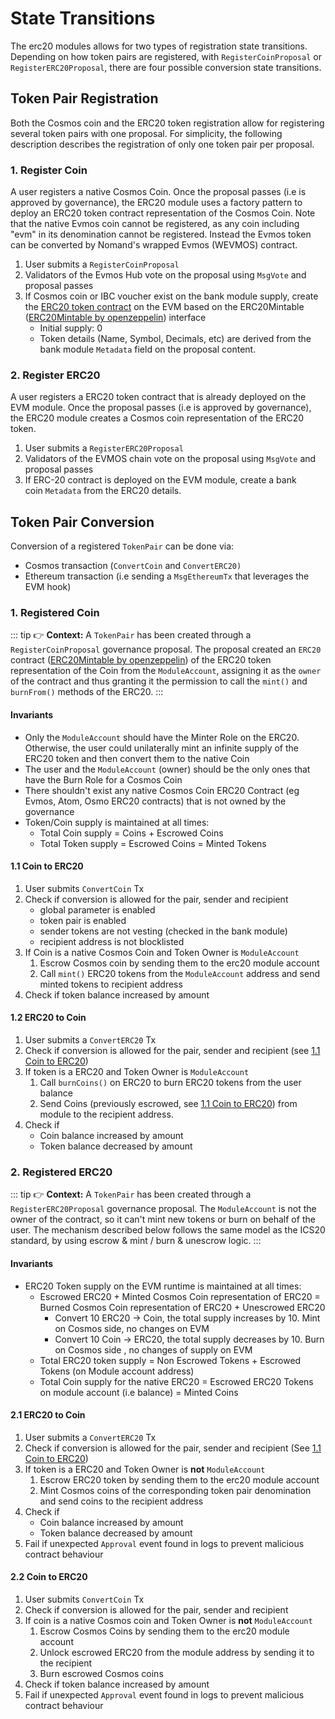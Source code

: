 <!--
order: 3
-->

# State Transitions

The erc20 modules allows for two types of registration state transitions.
Depending on how token pairs are registered, with `RegisterCoinProposal` or
`RegisterERC20Proposal`, there are four possible conversion state transitions.

## Token Pair Registration

Both the Cosmos coin and the ERC20 token registration allow for registering
several token pairs with one proposal. For simplicity, the following description
describes the registration of only one token pair per proposal.

### 1. Register Coin

A user registers a native Cosmos Coin. Once the proposal passes (i.e is approved
by governance), the ERC20 module uses a factory pattern to deploy an ERC20 token
contract representation of the Cosmos Coin. Note that the native Evmos coin
cannot be registered, as any coin including "evm" in its denomination cannot be
registered. Instead the Evmos token can be converted by Nomand's wrapped Evmos
(WEVMOS) contract.

1.  User submits a `RegisterCoinProposal`
2.  Validators of the Evmos Hub vote on the proposal using `MsgVote` and proposal
    passes
3.  If Cosmos coin or IBC voucher exist on the bank module supply, create the
    [ERC20 token contract](https://github.com/evmos/evmos/blob/main/contracts/ERC20MinterBurnerDecimals.sol)
    on the EVM based on the ERC20Mintable
    ([ERC20Mintable by openzeppelin](https://github.com/OpenZeppelin/openzeppelin-contracts/tree/master/contracts/token/ERC20))
    interface
    *   Initial supply: 0
    *   Token details (Name, Symbol, Decimals, etc) are derived from the bank
        module `Metadata` field on the proposal content.

### 2. Register ERC20

A user registers a ERC20 token contract that is already deployed on the EVM
module. Once the proposal passes (i.e is approved by governance), the ERC20
module creates a Cosmos coin representation of the ERC20 token.

1.  User submits a `RegisterERC20Proposal`
2.  Validators of the EVMOS chain vote on the proposal using `MsgVote` and
    proposal passes
3.  If ERC-20 contract is deployed on the EVM module, create a bank
    coin `Metadata` from the ERC20 details.

## Token Pair Conversion

Conversion of a registered `TokenPair` can be done via:

*   Cosmos transaction (`ConvertCoin` and `ConvertERC20)`
*   Ethereum transaction (i.e sending a `MsgEthereumTx` that leverages the EVM
    hook)

### 1. Registered Coin

::: tip 👉 **Context:** A `TokenPair` has been created through a
`RegisterCoinProposal` governance proposal. The proposal created an `ERC20`
contract
([ERC20Mintable by openzeppelin](https://github.com/OpenZeppelin/openzeppelin-contracts/tree/master/contracts/token/ERC20))
of the ERC20 token representation of the Coin from the `ModuleAccount`,
assigning it as the `owner` of the contract and thus granting it the permission
to call the `mint()` and `burnFrom()` methods of the ERC20. :::

#### Invariants

*   Only the `ModuleAccount` should have the Minter Role on the ERC20. Otherwise,
    the user could unilaterally mint an infinite supply of the ERC20 token and
    then convert them to the native Coin
*   The user and the `ModuleAccount` (owner) should be the only ones that have the
    Burn Role for a Cosmos Coin
*   There shouldn't exist any native Cosmos Coin ERC20 Contract (eg Evmos, Atom,
    Osmo ERC20 contracts) that is not owned by the governance
*   Token/Coin supply is maintained at all times:
    *   Total Coin supply = Coins + Escrowed Coins
    *   Total Token supply = Escrowed Coins = Minted Tokens

#### 1.1 Coin to ERC20

1.  User submits `ConvertCoin` Tx
2.  Check if conversion is allowed for the pair, sender and recipient
    *   global parameter is enabled
    *   token pair is enabled
    *   sender tokens are not vesting (checked in the bank module)
    *   recipient address is not blocklisted
3.  If Coin is a native Cosmos Coin and Token Owner is `ModuleAccount`
    1.  Escrow Cosmos coin by sending them to the erc20 module account
    2.  Call `mint()` ERC20 tokens from the `ModuleAccount` address and send
        minted tokens to recipient address
4.  Check if token balance increased by amount

#### 1.2 ERC20 to Coin

1.  User submits a `ConvertERC20` Tx
2.  Check if conversion is allowed for the pair, sender and recipient (see
    [1.1 Coin to ERC20](#11-coin-to-erc20))
3.  If token is a ERC20 and Token Owner is `ModuleAccount`
    1.  Call `burnCoins()` on ERC20 to burn ERC20 tokens from the user balance
    2.  Send Coins (previously escrowed, see
        [1.1 Coin to ERC20](#11-coin-to-erc20)) from module to the recipient
        address.
4.  Check if
    *   Coin balance increased by amount
    *   Token balance decreased by amount

### 2. Registered ERC20

::: tip 👉 **Context:** A `TokenPair` has been created through a
`RegisterERC20Proposal` governance proposal. The `ModuleAccount` is not the
owner of the contract, so it can't mint new tokens or burn on behalf of the
user. The mechanism described below follows the same model as the ICS20
standard, by using escrow & mint / burn & unescrow logic. :::

#### Invariants

*   ERC20 Token supply on the EVM runtime is maintained at all times:
    *   Escrowed ERC20 + Minted Cosmos Coin representation of ERC20 = Burned Cosmos
        Coin representation of ERC20 + Unescrowed ERC20
        *   Convert 10 ERC20 → Coin, the total supply increases by 10. Mint on Cosmos
            side, no changes on EVM
        *   Convert 10 Coin → ERC20, the total supply decreases by 10. Burn on Cosmos
            side , no changes of supply on EVM
    *   Total ERC20 token supply = Non Escrowed Tokens + Escrowed Tokens (on Module
        account address)
    *   Total Coin supply for the native ERC20 = Escrowed ERC20 Tokens on module
        account (i.e balance) = Minted Coins

#### 2.1 ERC20 to Coin

1.  User submits a `ConvertERC20` Tx
2.  Check if conversion is allowed for the pair, sender and recipient (See
    [1.1 Coin to ERC20](#11-coin-to-erc20))
3.  If token is a ERC20 and Token Owner is **not** `ModuleAccount`
    1.  Escrow ERC20 token by sending them to the erc20 module account
    2.  Mint Cosmos coins of the corresponding token pair denomination and send
        coins to the recipient address
4.  Check if
    *   Coin balance increased by amount
    *   Token balance decreased by amount
5.  Fail if unexpected `Approval` event found in logs to prevent malicious
    contract behaviour

#### 2.2 Coin to ERC20

1.  User submits `ConvertCoin` Tx
2.  Check if conversion is allowed for the pair, sender and recipient
3.  If coin is a native Cosmos coin and Token Owner is **not** `ModuleAccount`
    1.  Escrow Cosmos Coins by sending them to the erc20 module account
    2.  Unlock escrowed ERC20 from the module address by sending it to the
        recipient
    3.  Burn escrowed Cosmos coins
4.  Check if token balance increased by amount
5.  Fail if unexpected `Approval` event found in logs to prevent malicious
    contract behaviour
